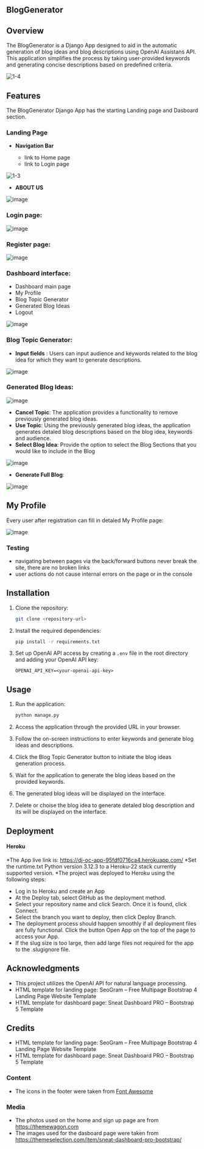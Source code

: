 ## BlogGenerator

## Overview
The BlogGenerator is a Django App designed to aid in the automatic generation of blog ideas and blog descriptions using OpenAI Assistans API. This application simplifies the process by taking user-provided keywords and generating concise descriptions based on predefined criteria.

![1-4](https://github.com/user-attachments/assets/2cf7a9e0-cc57-4652-852e-4601018069da)

## Features
The BlogGenerator Django App has the starting Landing page and Dasboard section.

### Landing Page

- __Navigation Bar__

  - link to Home page
  - link to Login page

![1-3](https://github.com/user-attachments/assets/6cde5e22-70ad-4809-8eb4-7697ca50e714)

- __ABOUT US__

![image](https://github.com/user-attachments/assets/3c23385e-df21-4558-aea6-a68b8a0b9420)

### Login page:

![image](https://github.com/user-attachments/assets/06b61b79-e8cc-4e9e-944d-5fb00bb6bd89)

### Register page:

![image](https://github.com/user-attachments/assets/769002fb-6d33-4b16-ac71-132a02b0cb65)

### Dashboard interface:
- Dashboard main page
- My Profile
- Blog Topic Generator
- Generated Blog Ideas
- Logout

![image](https://github.com/user-attachments/assets/a0d6ef77-cb79-4aec-9af4-2b04e2b89100)

### Blog Topic Generator:
- **Input fields** : Users can input audience and keywords related to the blog idea for which they want to generate descriptions.

![image](https://github.com/user-attachments/assets/245d8be4-bca1-4c52-89bf-77c44dc188f5)

### Generated Blog Ideas:

![image](https://github.com/user-attachments/assets/b32d6c70-5762-4a36-80af-6bcbffcf1f50)

- **Cancel Topic**: The application provides a functionality to remove previously generated blog ideas.
- **Use Topic**: Using the previously generated blog ideas, the application generates detaled blog descriptions based on the blog idea, keywords and audience.
- **Select Blog Idea**: Provide the option to select the Blog Sections that you would like to include in the Blog

![image](https://github.com/user-attachments/assets/33dd139a-6a07-4d56-b258-ed6777c49244)

- **Generate Full Blog**: 

![image](https://github.com/user-attachments/assets/86160bd4-b625-46a7-9897-323146b6b44e)

## My Profile
Every user after registration can fill in detaled My Profile page:

![image](https://github.com/user-attachments/assets/be8d1774-28ae-4db2-a13c-d733cd875e4e)


### Testing

- navigating between pages via the back/forward buttons never break the site, there are no broken links
- user actions do not cause internal errors on the page or in the console

## Installation
1. Clone the repository:

    ```bash
    git clone <repository-url>
    ```

2. Install the required dependencies:

    ```bash
    pip install -r requirements.txt
    ```

3. Set up OpenAI API access by creating a `.env` file in the root directory and adding your OpenAI API key:

    ```
    OPENAI_API_KEY=<your-openai-api-key>
    ```

## Usage
1. Run the application:

    ```bash
    python manage.py
    ```

2. Access the application through the provided URL in your browser.
3. Follow the on-screen instructions to enter keywords and generate blog ideas and descriptions.
4. Click the Blog Topic Generator button to initiate the blog ideas generation process.
5. Wait for the application to generate the blog ideas based on the provided keywords.
6. The generated blog ideas will be displayed on the interface.
6. Delete or choise the blog idea to generate detaled blog description and its will be displayed on the interface.

## Deployment
#### Heroku

*The App live link is: https://dj-oc-app-95fdf0716ca4.herokuapp.com/
*Set the runtime.txt Python version 3.12.3 to a Heroku-22 stack currently supported version.
*The project was deployed to Heroku using the following steps:
- Log in to Heroku and create an App
- At the Deploy tab, select GitHub as the deployment method.
- Select your repository name and click Search. Once it is found, click Connect.
- Select the branch you want to deploy, then click Deploy Branch.
- The deployment process should happen smoothly if all deployment files are fully functional. Click the button Open App on the top of the page to access your App.
- If the slug size is too large, then add large files not required for the app to the .slugignore file.


## Acknowledgments
- This project utilizes the OpenAI API for natural language processing.
- HTML template for landing page: SeoGram – Free Multipage Bootstrap 4 Landing Page Website Template
- HTML template for dashboard page: Sneat Dashboard PRO – Bootstrap 5 Template

## Credits 

- HTML template for landing page: SeoGram – Free Multipage Bootstrap 4 Landing Page Website Template
- HTML template for dashboard page: Sneat Dashboard PRO – Bootstrap 5 Template

### Content 

- The icons in the footer were taken from [Font Awesome](https://fontawesome.com/)

### Media

- The photos used on the home and sign up page are from https://themewagon.com
- The images used for the dasboard page were taken from https://themeselection.com/item/sneat-dashboard-pro-bootstrap/



